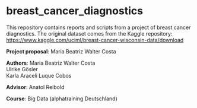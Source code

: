# breast_cancer_diagnostics

This repository contains reports and scripts from a project of breast cancer diagnostics. The original dataset comes from the Kaggle repository: https://www.kaggle.com/uciml/breast-cancer-wisconsin-data/download

**Project proposal**: Maria Beatriz Walter Costa

**Authors**: Maria Beatriz Walter Costa  
                     Ulrike Gösler  
                     Karla Araceli Luque Cobos
                    
**Advisor**: Anatol Reibold

**Course**: Big Data (alphatraining Deutschland)
